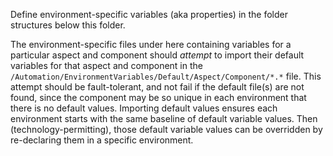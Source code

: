 Define environment-specific variables (aka properties) in the folder structures below this folder.

The environment-specific files under here containing variables for a particular aspect and component should *attempt* to import their default variables for that aspect and component in the `/Automation/EnvironmentVariables/Default/Aspect/Component/*.*` file. This attempt should be fault-tolerant, and not fail if the default file(s) are not found, since the component may be so unique in each environment that there is no default values.
Importing default values ensures each environment starts with the same baseline of default variable values. Then (technology-permitting), those default variable values can be overridden by re-declaring them in a specific environment.
